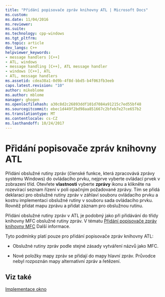 ```yaml
---
title: "Přidání popisovače zpráv knihovny ATL | Microsoft Docs"
ms.custom: 
ms.date: 11/04/2016
ms.reviewer: 
ms.suite: 
ms.technology: cpp-windows
ms.tgt_pltfrm: 
ms.topic: article
dev_langs: C++
helpviewer_keywords:
- message handlers [C++]
- ATL, windows
- message handling [C++], ATL message handler
- windows [C++], ATL
- ATL, message handlers
ms.assetid: cdea38a1-0d9b-4f8d-bbd5-b4f063fb3eeb
caps.latest.revision: "10"
author: mikeblome
ms.author: mblome
manager: ghogen
ms.openlocfilehash: a30c8d2c26893ddf101d7084a91215c7ed55bf48
ms.sourcegitcommit: ebec1d449f2bd98aa851667c2bfeb7e27ce657b2
ms.translationtype: MT
ms.contentlocale: cs-CZ
ms.lasthandoff: 10/24/2017
---
```

# <a name="adding-an-atl-message-handler"></a>Přidání popisovače zpráv knihovny ATL
Přidání obslužné rutiny zpráv (členské funkce, která zpracovává zprávy systému Windows) do ovládacího prvku, nejprve vyberte ovládací prvek v zobrazení tříd. Otevřete **vlastnosti** vyberte **zprávy** ikonu a klikněte na rozevírací seznam řízení v poli opačným požadované zprávy. Tím se přidá deklaraci pro obslužné rutiny zpráv v záhlaví souboru ovládacího prvku a kostru implementaci obslužné rutiny v souboru sada ovládacího prvku. Rovněž přidat mapu zprávu a přidat záznam pro obslužnou rutinu.  
  
 Přidání obslužné rutiny zpráv v ATL je podobný jako při přidávání do třídy knihovny MFC obslužné rutiny zpráv. V tématu [Přidání popisovače zpráv knihovny MFC](../mfc/reference/adding-an-mfc-message-handler.md) Další informace.  
  
 Tyto podmínky platí pouze pro přidání popisovače zpráv knihovny ATL:  
  
-   Obslužné rutiny zpráv podle stejné zásady vytváření názvů jako MFC.  
  
-   Nové položky mapy zpráv se přidají do mapy hlavní zpráv. Průvodce nebyl rozpoznán mapy alternativní zpráv a řetězení.  
  
## <a name="see-also"></a>Viz také  
 [Implementace okno](../atl/implementing-a-window.md)

